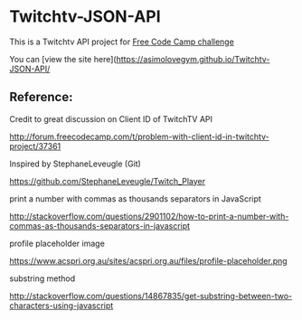 # Twitchtv-JSON-API

This is a Twitchtv API project for [Free Code Camp challenge](https://www.freecodecamp.com/challenges/use-the-twitchtv-json-api)

You can [view the site here](https://asimolovegym.github.io/Twitchtv-JSON-API/

## Reference:
Credit to great discussion on Client ID of TwitchTV API

http://forum.freecodecamp.com/t/problem-with-client-id-in-twitchtv-project/37361

Inspired by StephaneLeveugle (Git)

https://github.com/StephaneLeveugle/Twitch_Player

print a number with commas as thousands separators in JavaScript

http://stackoverflow.com/questions/2901102/how-to-print-a-number-with-commas-as-thousands-separators-in-javascript

profile placeholder image

https://www.acspri.org.au/sites/acspri.org.au/files/profile-placeholder.png

substring method

http://stackoverflow.com/questions/14867835/get-substring-between-two-characters-using-javascript




